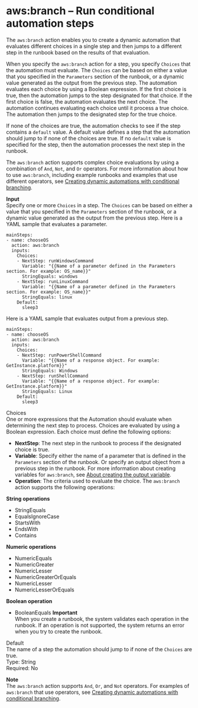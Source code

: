 # aws:branch – Run conditional automation steps<a name="automation-action-branch"></a>

The `aws:branch` action enables you to create a dynamic automation that evaluates different choices in a single step and then jumps to a different step in the runbook based on the results of that evaluation\. 

When you specify the `aws:branch` action for a step, you specify `Choices` that the automation must evaluate\. The `Choices` can be based on either a value that you specified in the `Parameters` section of the runbook, or a dynamic value generated as the output from the previous step\. The automation evaluates each choice by using a Boolean expression\. If the first choice is true, then the automation jumps to the step designated for that choice\. If the first choice is false, the automation evaluates the next choice\. The automation continues evaluating each choice until it process a true choice\. The automation then jumps to the designated step for the true choice\.

If none of the choices are true, the automation checks to see if the step contains a `default` value\. A default value defines a step that the automation should jump to if none of the choices are true\. If no `default` value is specified for the step, then the automation processes the next step in the runbook\.

The `aws:branch` action supports complex choice evaluations by using a combination of `And`, `Not`, and `Or` operators\. For more information about how to use `aws:branch`, including example runbooks and examples that use different operators, see [Creating dynamic automations with conditional branching](automation-branchdocs.md)\.

**Input**  
Specify one or more `Choices` in a step\. The `Choices` can be based on either a value that you specified in the `Parameters` section of the runbook, or a dynamic value generated as the output from the previous step\. Here is a YAML sample that evaluates a parameter\.

```
mainSteps:
- name: chooseOS
  action: aws:branch
  inputs:
    Choices:
    - NextStep: runWindowsCommand
      Variable: "{{Name of a parameter defined in the Parameters section. For example: OS_name}}"
      StringEquals: windows
    - NextStep: runLinuxCommand
      Variable: "{{Name of a parameter defined in the Parameters section. For example: OS_name}}"
      StringEquals: linux
    Default:
      sleep3
```

Here is a YAML sample that evaluates output from a previous step\.

```
mainSteps:
- name: chooseOS
  action: aws:branch
  inputs:
    Choices:
    - NextStep: runPowerShellCommand
      Variable: "{{Name of a response object. For example: GetInstance.platform}}"
      StringEquals: Windows
    - NextStep: runShellCommand
      Variable: "{{Name of a response object. For example: GetInstance.platform}}"
      StringEquals: Linux
    Default:
      sleep3
```

Choices  
One or more expressions that the Automation should evaluate when determining the next step to process\. Choices are evaluated by using a Boolean expression\. Each choice must define the following options:  
+ **NextStep**: The next step in the runbook to process if the designated choice is true\.
+ **Variable**: Specify either the name of a parameter that is defined in the `Parameters` section of the runbook\. Or specify an output object from a previous step in the runbook\. For more information about creating variables for `aws:branch`, see [About creating the output variable](automation-branchdocs.md#automation-branchdocs-awsbranch-creating-output)\.
+ **Operation**: The criteria used to evaluate the choice\. The `aws:branch` action supports the following operations:

**String operations**
  + StringEquals
  + EqualsIgnoreCase
  + StartsWith
  + EndsWith
  + Contains

**Numeric operations**
  + NumericEquals
  + NumericGreater
  + NumericLesser
  + NumericGreaterOrEquals
  + NumericLesser
  + NumericLesserOrEquals

**Boolean operation**
  + BooleanEquals
**Important**  
When you create a runbook, the system validates each operation in the runbook\. If an operation is not supported, the system returns an error when you try to create the runbook\.

Default  
The name of a step the automation should jump to if none of the `Choices` are true\.  
Type: String  
Required: No

**Note**  
The `aws:branch` action supports `And`, `Or`, and `Not` operators\. For examples of `aws:branch` that use operators, see [Creating dynamic automations with conditional branching](automation-branchdocs.md)\.